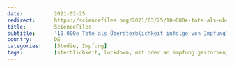 ```yaml
---
date:          2021-03-25
redirect:      https://sciencefiles.org/2021/03/25/10-000e-tote-als-ubersterblichkeit-infolge-von-impfung-ergebnisse-fur-das-uk-legen-moglichkeit-nahe-hart-studie-2/
title:         ScienceFiles
subtitle:      '10.000e Tote als Übersterblichkeit infolge von Impfung? Ergebnisse für das UK legen Möglichkeit nahe [HART-Studie 2]'
country:       DE
categories:    [Studie, Impfung]
tags:          [sterblichkeit, lockdown, mit oder an impfung gestorben]
---
```

